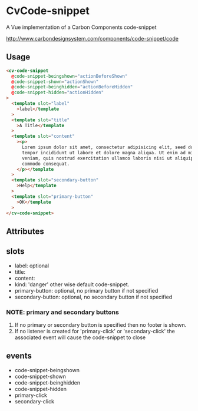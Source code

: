 # CvCode-snippet

A Vue implementation of a Carbon Components code-snippet

http://www.carbondesignsystem.com/components/code-snippet/code

## Usage

```html
<cv-code-snippet
  @code-snippet-beingshown="actionBeforeShown"
  @code-snippet-shown="actionShown"
  @code-snippet-beinghidden="actionBeforeHidden"
  @code-snippet-hidden="actionHidden"
>
  <template slot="label"
    >label</template
  >
  <template slot="title"
    >A Title</template
  >
  <template slot="content"
    ><p>
      Lorem ipsum dolor sit amet, consectetur adipisicing elit, seed do eiusmod
      tempor incididunt ut labore et dolore magna aliqua. Ut enim ad minim
      veniam, quis nostrud exercitation ullamco laboris nisi ut aliquip ex ea
      commodo consequat.
    </p></template
  >
  <template slot="secondary-button"
    >Help</template
  >
  <template slot="primary-button"
    >OK</template
  >
</cv-code-snippet>
```

## Attributes

## slots

- label: optional
- title:
- content:
- kind: 'danger' other wise default code-snippet.
- primary-button: optional, no primary button if not specified
- secondary-button: optional, no secondary button if not specified

### NOTE: primary and secondary buttons

1. If no primary or secondary button is specified then no footer is shown.
2. If no listener is created for 'primary-click' or 'secondary-click' the associated event will cause the code-snippet to close

## events

- code-snippet-beingshown
- code-snippet-shown
- code-snippet-beinghidden
- code-snippet-hidden
- primary-click
- secondary-click

